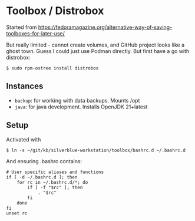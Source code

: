 # Toolbox / Distrobox

Started from https://fedoramagazine.org/alternative-way-of-saving-toolboxes-for-later-use/

But really limited - cannot create volumes, and GitHub project looks like a ghost town.
Guess I could just use Podman directly. But first have a go with distrobox:

```console
$ sudo rpm-ostree install distrobox
```

## Instances

* `backup`: for working with data backups. Mounts /opt
* `java`: for java development. Installs OpenJDK 21+latest


## Setup

Activated with

```console
$ ln -s ~/git/kb/silverblue-workstation/toolbox/bashrc.d ~/.bashrc.d
```

And ensuring .bashrc contains:

```shell
# User specific aliases and functions
if [ -d ~/.bashrc.d ]; then
    for rc in ~/.bashrc.d/*; do
        if [ -f "$rc" ]; then
            . "$rc"
        fi
    done    
fi      
unset rc
```


